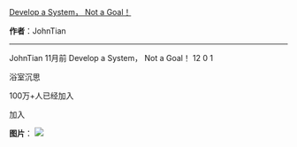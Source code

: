 

[Develop a System， Not a Goal！](https://m.okjike.com/originalPosts/6653dc4e168797210df0d56f?s=ewoidSI6ICI1N2Y0ZGFjYWI2YzFlNTEzMDBiMDQyNmQiCn0=)

**作者**：JohnTian

---

JohnTian
11月前
Develop a System， Not a Goal！
12
0
1

浴室沉思

100万+人已经加入

加入

**图片**：
![](https://cdnv2.ruguoapp.com/FvriJTrEw4JpW9Yk7frP_fRsCyR-v3.jpg?imageMogr2/auto-orient/thumbnail/1500x2000%3E/interlace/1)
